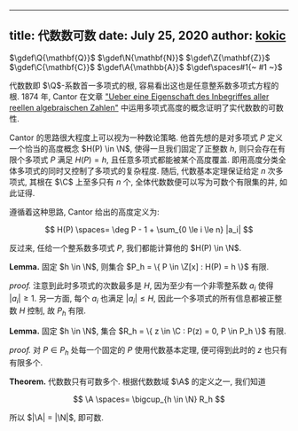 
---
title: 代数数可数
date: July 25, 2020
author: [kokic](/kokic.md)
---

$\gdef\Q{\mathbf{Q}}$
$\gdef\N{\mathbf{N}}$
$\gdef\Z{\mathbf{Z}}$
$\gdef\C{\mathbf{C}}$
$\gdef\A{\mathbb{A}}$
$\gdef\spaces#1{~ #1 ~}$

代数数即 $\Q$-系数首一多项式的根, 容易看出这也是任意整系数多项式方程的根. 1874 年, Cantor 在文章 ["Ueber eine Eigenschaft des Inbegriffes aller reellen algebraischen Zahlen"](https://en.wikipedia.org/wiki/Cantor's_first_set_theory_article) 中运用多项式高度的概念证明了实代数数的可数性. 

Cantor 的思路很大程度上可以视为一种数论策略. 他首先想的是对多项式 $P$ 定义一个恰当的高度概念 $H(P) \in \N$, 使得一旦我们固定了正整数 $h$, 则只会存在有限个多项式 $P$ 满足 $H(P) = h$, 且任意多项式都能被某个高度覆盖. 即用高度分类全体多项式的同时又控制了多项式的复杂程度. 随后, 代数基本定理保证给定 $n$ 次多项式, 其根在 $\C$ 上至多只有 $n$ 个, 全体代数数便可以写为可数个有限集的并, 如此证得. 

遵循着这种思路, Cantor 给出的高度定义为: 

$$
H(P) \spaces= \deg P - 1 + \sum_{0 \le i \le n} |a_i|
$$

反过来, 任给一个整系数多项式 $P$, 我们都能计算他的 $H(P) \in \N$. 

$\textbf{Lemma.}$ 固定 $h \in \N$, 则集合 $P_h = \{ P \in \Z[x] : H(P) = h \}$ 有限. 

$\textit{proof.}$ 注意到此时多项式的次数最多是 $H$, 因为至少有一个非零整系数 $a_i$ 使得 $|a_i| \ge 1$. 另一方面, 每个 $a_i$ 也满足 $|a_i| \le H$, 因此一个多项式的所有信息都被正整数 $H$ 控制, 故 $P_h$ 有限. 

$\textbf{Lemma.}$ 固定 $h \in \N$, 集合 $R_h = \{ z \in \C : P(z) = 0, P \in P_h \}$ 有限. 

$\textit{proof.}$ 对 $P \in P_h$ 处每一个固定的 $P$ 使用代数基本定理, 便可得到此时的 $z$ 也只有有限多个. 

$\textbf{Theorem.}$ 代数数只有可数多个. 根据代数数域 $\A$ 的定义之一, 我们知道

$$
\A \spaces= \bigcup_{h \in \N} R_h
$$

所以 $|\A| = |\N|$, 即可数.  
